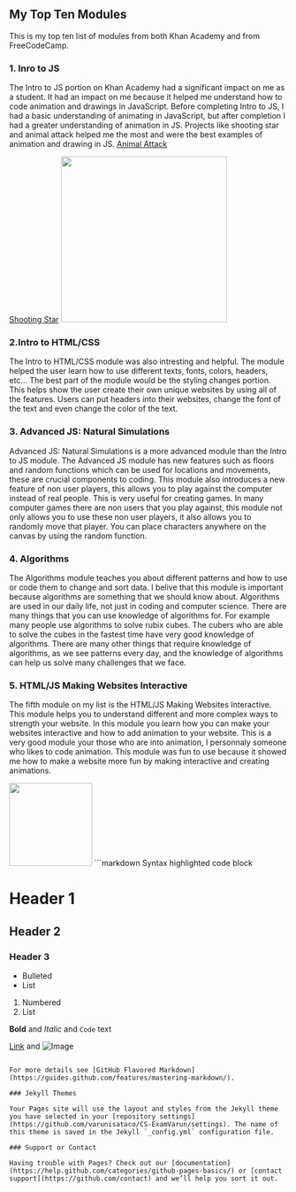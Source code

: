 ## My Top Ten Modules

This is my top ten list of modules from both Khan Academy and from FreeCodeCamp.

### 1. Inro to JS
The Intro to JS portion on Khan Academy had a significant impact on me as a student. It had an impact on me because it helped me understand how to code animation and drawings in JavaScript. Before completing Intro to JS, I had a basic understanding of animating in JavaScript, but after completion I had a greater understanding of animation in JS. Projects like shooting star and animal attack helped me the most and were the best examples of animation and drawing in JS.
[Animal Attack](https://www.khanacademy.org/computer-programming/spin-off-of-project-animal-attack/5909507775889408)

[Shooting Star](https://www.khanacademy.org/computer-programming/spin-off-of-project-shooting-star/5829477951569920)
<img src="https://2.bp.blogspot.com/-umoX9tZy0XA/VsTT21CFuqI/AAAAAAAAADY/r8jcjHzHr40/s1600/shooting%2Bstar%2Bproject.PNG" height="300">
### 2.Intro to HTML/CSS
The Intro to HTML/CSS module was also intresting and helpful. The module helped the user learn how to use different texts, fonts, colors, headers, etc... The best part of the module would be the styling changes portion. This helps show the user create their own unique websites by using all of the features. Users can put headers into their websites, change the font of the text and even change the color of the text.

### 3. Advanced JS: Natural Simulations
Advanced JS: Natural Simulations is a more advanced module than the Intro to JS module. The Advanced JS module has new features such as floors and random functions which can be used for locations and movements, these are crucial components to coding. This module also introduces a new feature of non user players, this allows you to play against the computer instead of real people. This is very useful for creating games. In many computer games there are non users that you play against, this module not only allows you to use these non user players, it also allows you to randomly move that player. You can place characters anywhere on the canvas by using the random function.

### 4. Algorithms
The Algorithms module teaches you about different patterns and how to use or code them to change and sort data. I belive that this module is important because algorithms are something that we should know about. Algorithms are used in our daily life, not just in coding and computer science. There are many things that you can use knowledge of algorithms for. For example many people use algorithms to solve rubix cubes. The cubers who are able to solve the cubes in the fastest time have very good knowledge of algorithms. There are many other things that require knowledge of algorithms, as we see patterns every day, and the knowledge of algorithms can help us solve many challenges that we face.

### 5. HTML/JS Making Websites Interactive
The fifth module on my list is the HTML/JS Making Websites Interactive. This module helps you to understand different and more complex ways to strength your website. In this module you learn how you can make your websites interactive and how to add animation to your website. This is a very good module your those who are into animation, I personnaly someone who likes to code animation. This module was fun to use because it showed me how to make a website more fun by making interactive and creating animations.

 <img src="https://301472-922839-raikfcquaxqncofqfm.stackpathdns.com/wp-content/uploads/2020/01/kobe-1.jpg" height="150">
```markdown
Syntax highlighted code block

# Header 1
## Header 2
### Header 3

- Bulleted
- List

1. Numbered
2. List

**Bold** and _Italic_ and `Code` text

[Link](url) and ![Image](src)
```

For more details see [GitHub Flavored Markdown](https://guides.github.com/features/mastering-markdown/).

### Jekyll Themes

Your Pages site will use the layout and styles from the Jekyll theme you have selected in your [repository settings](https://github.com/varunisataco/CS-ExamVarun/settings). The name of this theme is saved in the Jekyll `_config.yml` configuration file.

### Support or Contact

Having trouble with Pages? Check out our [documentation](https://help.github.com/categories/github-pages-basics/) or [contact support](https://github.com/contact) and we’ll help you sort it out.
